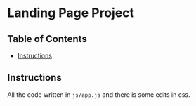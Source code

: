 # Landing Page Project

## Table of Contents

* [Instructions](#instructions)

## Instructions


All the code written in `js/app.js` and there is some edits in css.
